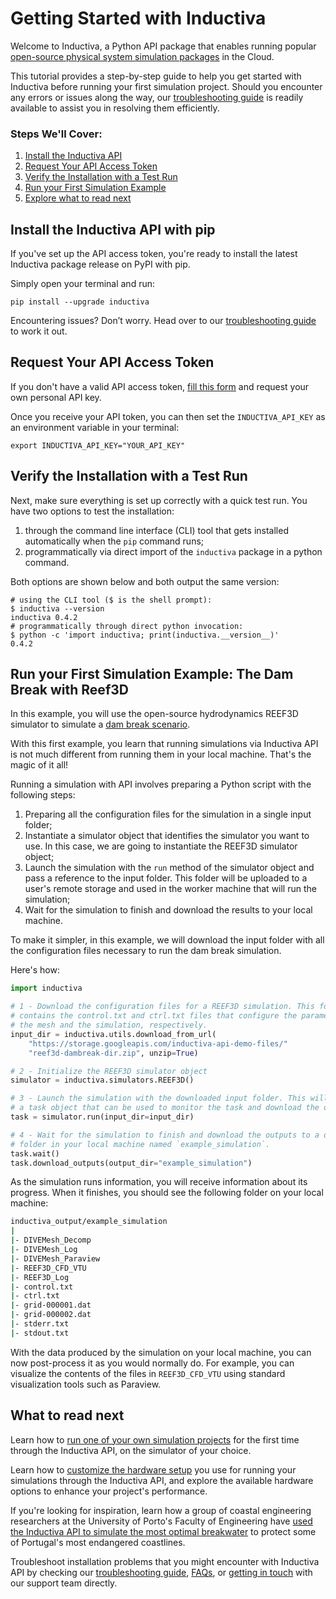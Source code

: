 # Getting Started with Inductiva
Welcome to Inductiva, a Python API package that enables running popular [open-source physical system simulation packages]() 
in the Cloud. 

This tutorial provides a step-by-step guide to help you get started with Inductiva 
before running your first simulation project. Should you encounter any errors or 
issues along the way, our [troubleshooting guide]() is readily available to assist 
you in resolving them efficiently.

### Steps We'll Cover:

1. [Install the Inductiva API]()
2. [Request Your API Access Token]()
3. [Verify the Installation with a Test Run]()
4. [Run your First Simulation Example]()
5. [Explore what to read next]()

## Install the Inductiva API with pip
If you've set up the API access token, you're ready to install the 
latest Inductiva package release on PyPI with pip. 

Simply open your terminal and run:

```
pip install --upgrade inductiva
```


Encountering issues? Don’t worry. Head over to our [troubleshooting guide]() to 
work it out.

## Request Your API Access Token
If you don't have a valid API access token, [fill this form](https://docs.google.com/forms/d/e/1FAIpQLSflytIIwzaBE_ZzoRloVm3uTo1OQCH6Cqhw3bhFVnC61s7Wmw/viewform) and request 
your own personal API key.

Once you receive your API token, you can then set the `INDUCTIVA_API_KEY` as an 
environment variable in your terminal:
```
export INDUCTIVA_API_KEY="YOUR_API_KEY"
```

## Verify the Installation with a Test Run

Next, make sure everything is set up correctly with a quick test run.
You have two options to test the installation:
1. through the command line interface (CLI) tool that gets installed
   automatically when the `pip` command runs;
2. programmatically via direct import of the `inductiva` package in a python
   command.

Both options are shown below and both output the same version:

```console
# using the CLI tool ($ is the shell prompt):
$ inductiva --version
inductiva 0.4.2
# programmatically through direct python invocation:
$ python -c 'import inductiva; print(inductiva.__version__)'
0.4.2
```

## Run your First Simulation Example: The Dam Break with Reef3D

In this example, you will use the open-source hydrodynamics REEF3D simulator to
simulate a [dam break scenario](https://github.com/REEF3D/REEF3D/tree/master/Tutorials/REEF3D_CFD/9_1%202D%20Dam%20Break).

With this first example, you learn that running simulations via Inductiva API is
not much different from running them in your local machine. That's the magic
of it all! 

Running a simulation with API involves preparing a Python script with the following
steps:
1. Preparing all the configuration files for the simulation in a single input folder;
2. Instantiate a simulator object that identifies the simulator you want to use.
In this case, we are going to instantiate the REEF3D simulator object;
3. Launch the simulation with the `run` method of the simulator object and pass
a reference to the input folder. This folder will be uploaded to a user's
remote storage and used in the worker machine that will run the simulation;
4. Wait for the simulation to finish and download the results to your local machine.

To make it simpler, in this example, we will download the input folder with all
the configuration files necessary to run the dam break simulation.

Here's how:

```python
import inductiva

# 1 - Download the configuration files for a REEF3D simulation. This folder
# contains the control.txt and ctrl.txt files that configure the parameters of
# the mesh and the simulation, respectively.
input_dir = inductiva.utils.download_from_url(
    "https://storage.googleapis.com/inductiva-api-demo-files/"
    "reef3d-dambreak-dir.zip", unzip=True)

# 2 - Initialize the REEF3D simulator object
simulator = inductiva.simulators.REEF3D()

# 3 - Launch the simulation with the downloaded input folder. This will return
# a task object that can be used to monitor the task and download the outputs.
task = simulator.run(input_dir=input_dir)

# 4 - Wait for the simulation to finish and download the outputs to a default
# folder in your local machine named `example_simulation`.
task.wait()
task.download_outputs(output_dir="example_simulation")
```

As the simulation runs information, you will receive information about its progress.
When it finishes, you should see the following folder on your local machine:

```bash
inductiva_output/example_simulation
|
|- DIVEMesh_Decomp
|- DIVEMesh_Log
|- DIVEMesh_Paraview 
|- REEF3D_CFD_VTU
|- REEF3D_Log
|- control.txt
|- ctrl.txt
|- grid-000001.dat
|- grid-000002.dat
|- stderr.txt
|- stdout.txt
```

With the data produced by the simulation on your local machine, you can now post-process
it as you would normally do. For example, you can visualize the contents of the files
in `REEF3D_CFD_VTU` using standard visualization tools such as Paraview.

## What to read next

Learn how to [run one of your own simulation projects]() for the first time through 
the Inductiva API, on the simulator of your choice.

Learn how to [customize the hardware setup]() you use for running your simulations 
through the Inductiva API, and explore the available hardware options to enhance
your project's performance.

If you're looking for inspiration, learn how a group of coastal engineering researchers 
at the University of Porto's Faculty of Engineering have [used the Inductiva API to simulate the most optimal breakwater](https://inductiva.ai/blog/article/scaling-coastal-engineering-projects-inductiva-api) 
to protect some of Portugal's most endangered coastlines.

Troubleshoot installation problems that you might encounter with Inductiva 
API by checking our [troubleshooting guide](#troubleshootingguide), [FAQs](), or
[getting in touch]() with our support team directly.

